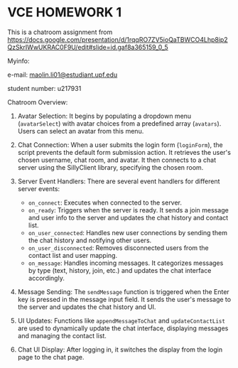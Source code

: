 # VCE HOMEWORK 1
This is a chatroom assignment from https://docs.google.com/presentation/d/1rqqRO7ZV5ioQaTBWCO4Lhp8ip2QzSkrIWwUKRAC0F9U/edit#slide=id.gaf8a365159_0_5

Myinfo:

e-mail: maolin.li01@estudiant.upf.edu

student number: u217931

Chatroom Overview:

1. Avatar Selection: It begins by populating a dropdown menu (`avatarSelect`) with avatar choices from a predefined array (`avatars`). Users can select an avatar from this menu.

2. Chat Connection: When a user submits the login form (`loginForm`), the script prevents the default form submission action. It retrieves the user's chosen username, chat room, and avatar. It then connects to a chat server using the SillyClient library, specifying the chosen room.

3. Server Event Handlers: There are several event handlers for different server events:
   - `on_connect`: Executes when connected to the server.
   - `on_ready`: Triggers when the server is ready. It sends a join message and user info to the server and updates the chat history and contact list.
   - `on_user_connected`: Handles new user connections by sending them the chat history and notifying other users.
   - `on_user_disconnected`: Removes disconnected users from the contact list and user mapping.
   - `on_message`: Handles incoming messages. It categorizes messages by type (text, history, join, etc.) and updates the chat interface accordingly.

4. Message Sending: The `sendMessage` function is triggered when the Enter key is pressed in the message input field. It sends the user's message to the server and updates the chat history and UI.

5. UI Updates: Functions like `appendMessageToChat` and `updateContactList` are used to dynamically update the chat interface, displaying messages and managing the contact list.

6. Chat UI Display: After logging in, it switches the display from the login page to the chat page.

